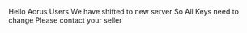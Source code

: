 Hello Aorus Users
We have shifted to new server
So All Keys need to change 
Please contact your seller 

